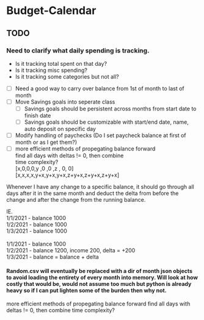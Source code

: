 
#  Budget-Calendar  

##  TODO
### Need to clarify what daily spending is tracking.
- Is it tracking total spent on that day?
- Is it tracking misc spending?
- Is it tracking some categories but not all?

- [ ] Need a good way to carry over balance from 1st of month to last of month
- [ ] Move Savings goals into seperate class
	- [ ] Savings goals should be persistent across months from start date to finish date
	- [ ] Savings goals should be customizable with start/end date, name, auto deposit on specific day
- [ ] Modify handling of paychecks (Do I set paycheck balance at first of month or as I get them?)  
- [ ] more efficient methods of propegating balance forward\
      find all days with deltas != 0, then combine\
      time complexity?\
      [x,0,0,0,y  ,0  ,0  ,z    ,    0,    0]\
      [x,x,x,x,y+x,y+x,y+x,z+y+x,z+y+x,z+y+x]

Whenever I have any change to a specific balance, it should go through all days after it in the same month and deduct the delta from before the change and after the change from the running balance.

IE. \
1/1/2021 - balance 1000\
1/2/2021 - balance 1000\
1/3/2021 - balance 1000\
\
1/1/2021 - balance 1000\
1/2/2021 - balance 1200, income 200, delta = +200\
1/3/2021 - balance = balance + delta 

####  Random.csv will eventually be replaced with a dir of month json objects to avoid loading the entirety of every month into memory. Will look at how costly that would be, would not assume too much but python is already heavy so if I can put lighten some of the burden then why not.

more efficient methods of propegating balance forward
find all days with deltas != 0, then combine
time complexity?